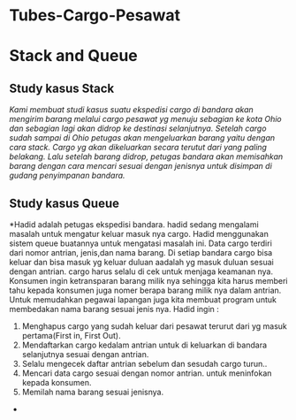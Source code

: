 # Tubes-Cargo-Pesawat
# Stack and Queue
## Study kasus Stack 
*Kami membuat studi kasus suatu ekspedisi cargo di bandara akan mengirim barang melalui cargo pesawat yg menuju sebagian ke kota Ohio dan sebagian lagi akan didrop ke destinasi selanjutnya. 
Setelah cargo sudah sampai di Ohio petugas akan mengeluarkan barang yaitu dengan cara stack. Cargo yg akan dikeluarkan secara terutut dari yang paling belakang. 
Lalu setelah barang didrop, petugas bandara akan memisahkan barang dengan cara mencari sesuai dengan jenisnya untuk disimpan di gudang penyimpanan bandara.*
## Study kasus Queue
*Hadid adalah petugas ekspedisi bandara. hadid sedang mengalami masalah untuk mengatur keluar masuk nya cargo. Hadid menggunakan sistem queue buatannya untuk mengatasi masalah ini. Data cargo terdiri dari nomor antrian, jenis,dan nama barang. Di setiap bandara cargo bisa keluar dan bisa masuk yg keluar duluan aadalah yg masuk duluan sesuai dengan antrian. cargo harus selalu di cek untuk menjaga keamanan nya. Konsumen ingin ketransparan barang milik nya sehingga kita harus memberi tahu kepada konsumen juga nomer berapa barang milik nya dalam antrian. Untuk memudahkan pegawai lapangan juga kita membuat program untuk membedakan nama barang sesuai jenis nya.
Hadid ingin :
1. Menghapus cargo yang sudah keluar dari pesawat terurut dari yg masuk pertama(First in, First Out).
2. Mendaftarkan cargo kedalam antrian untuk di keluarkan di bandara selanjutnya sesuai dengan antrian.
3. Selalu mengecek daftar antrian sebelum dan sesudah cargo turun..
4. Mencari data cargo sesuai dengan nomor antrian. untuk meninfokan kepada konsumen.
5. Memilah nama barang sesuai jenisnya.
*


